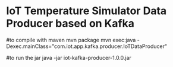 # IoT Temperature Simulator Data Producer based on Kafka

#to compile with maven
mvn package
mvn exec:java -Dexec.mainClass="com.iot.app.kafka.producer.IoTDataProducer"

#to run the jar 
java -jar iot-kafka-producer-1.0.0.jar
